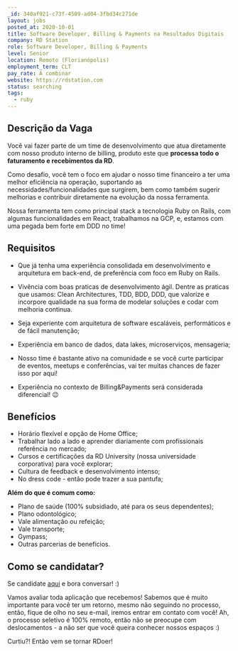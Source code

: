 ```yaml
---
_id: 340af921-c73f-4509-ad04-3fbd34c271de
layout: jobs
posted_at: 2020-10-01
title: Software Developer, Billing & Payments na Resultados Digitais
company: RD Station
role: Software Developer, Billing & Payments
level: Senior
location: Remoto (Florianópolis)
employment_term: CLT
pay_rate: A combinar
website: https://rdstation.com
status: searching
tags:
  - ruby
---
```


## Descrição da Vaga
Você vai fazer parte de um time de desenvolvimento que atua diretamente com nosso produto interno de billing, produto este que **processa todo o faturamento e recebimentos da RD**. 


Como desafio, você tem o foco em ajudar o nosso time financeiro a ter uma melhor eficiência na operação, suportando as necessidades/funcionalidades que surgirem, bem como também sugerir melhorias e contribuir diretamente na evolução da nossa ferramenta.


Nossa ferramenta tem como principal stack a tecnologia Ruby on Rails, com algumas funcionalidades em React, trabalhamos na GCP, e, estamos com uma pegada bem forte em DDD no time!

## Requisitos
- Que já tenha uma experiência consolidada em desenvolvimento e arquitetura em back-end, de preferência com foco em Ruby on Rails. 

- Vivência com boas praticas de desenvolvimento ágil. Dentre as praticas que usamos: Clean Architectures, TDD, BDD, DDD, que valorize e incorpore qualidade na sua forma de modelar soluções e codar com melhoria continua.

- Seja experiente com arquitetura de software escaláveis, performáticos e de fácil manutenção;

-  Experiência em banco de dados, data lakes, microserviços, mensageria;

- Nosso time é bastante ativo na comunidade e se você curte participar de eventos, meetups e conferências, vai ter muitas chances de fazer isso por aqui!

- Experiência no contexto de Billing&Payments será considerada diferencial! 😉

## Benefícios

* Horário flexível e opção de Home Office;
* Trabalhar lado a lado e aprender diariamente com profissionais referência no mercado;
* Cursos e certificações da RD University (nossa universidade corporativa) para você explorar;
* Cultura de feedback e desenvolvimento intenso;
* No dress code - então pode trazer a sua pantufa;

**Além do que é comum como:**

* Plano de saúde (100% subsidiado, até para os seus dependentes);
* Plano odontológico;
* Vale alimentação ou refeição;
* Vale transporte;
* Gympass;
* Outras parcerias de benefícios.

## Como se candidatar?
Se candidate [aqui](https://boards.greenhouse.io/resultadosdigitais/jobs/4829837002) e bora conversar! :)

Vamos avaliar toda aplicação que recebemos! Sabemos que é muito importante para você ter um retorno, mesmo não seguindo no processo, então, fique de olho no seu e-mail, iremos entrar em contato com você! Ah, o processo seletivo é 100% remoto, então não se preocupe com deslocamentos - a não ser que você queira conhecer nossos espaços :)

Curtiu?! Então vem se tornar RDoer!
          